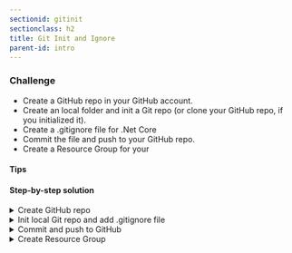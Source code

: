 ```yaml
---
sectionid: gitinit
sectionclass: h2
title: Git Init and Ignore
parent-id: intro
---
```


### Challenge
* Create a GitHub repo in your GitHub account.
* Create an local folder and init a Git repo (or clone your GitHub repo, if you initialized it).
* Create a .gitignore file for .Net Core
* Commit the file and push to your GitHub repo.
* Create a Resource Group for your 

#### Tips

#### Step-by-step solution

<details>
<summary>Create GitHub repo</summary>

Start by creating a new repo in GitHub: https://github.com/new (do not initialize with any files).

![New Git Repo](media/github/newrepo.png)
</details>
<details>
<summary>Init local Git repo and add .gitignore file</summary>

First create a folder to host the project. Since we will be adding this to GitHub, a thought folder structure is of good use. An example (..\github\[account name]\[repo name]\)

```sh
..\[repo name]> git init
..\[repo name]> dotnet new gitignore
```
</details>
<details>
<summary>Commit and push to GitHub</summary>

Navigate to the root of the repo folder and add a reference to your GitHub repo and then stage (add) the files.

```sh
..\[repo name]> git remote add origin https://github.com/[account name]/[repo name]
..\[repo name]> git add .
..\[repo name]> git status
```

Check that all files are staged and then commit:

![Git Status](media/github/gitstatus.png)

Then commit and push the files (-u to initially set upstream repo and branch).

```sh
..\[repo name]> git commit -m 'Initial commit'
..\[repo name]> git push -u origin master
```
</details>
<details>
<summary>Create Resource Group</summary>
Run the following az command:

```sh
..\[repo name]> az group create --name appworkshop-group --location westeurope
```
</details>
